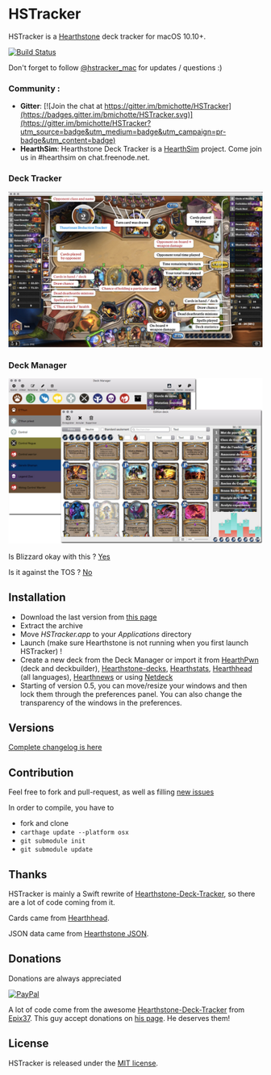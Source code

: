 # HSTracker

HSTracker is a [Hearthstone](http://www.playhearthstone.com/) deck tracker for macOS 10.10+.

[![Build Status](https://travis-ci.org/HearthSim/HSTracker.svg?branch=master)](https://travis-ci.org/bmichotte/HSTracker)

Don't forget to follow [@hstracker_mac](https://twitter.com/hstracker_mac) for updates / questions :)

### Community : 
- **Gitter**:  [![Join the chat at https://gitter.im/bmichotte/HSTracker](https://badges.gitter.im/bmichotte/HSTracker.svg)](https://gitter.im/bmichotte/HSTracker?utm_source=badge&utm_medium=badge&utm_campaign=pr-badge&utm_content=badge)
- **HearthSim**: Hearthstone Deck Tracker is a [HearthSim](https://hearthsim.info) project. Come join us in #hearthsim on chat.freenode.net.

### Deck Tracker
![Deck Tracker](https://github.com/HearthSim/HSTracker/blob/master/hstracker.jpg)

### Deck Manager
![Deck Manager](https://github.com/HearthSim/HSTracker/blob/master/manager.jpg)

Is Blizzard okay with this ?
[Yes](https://twitter.com/bdbrode/status/511151446038179840)

Is it against the TOS ?
[No](https://twitter.com/CM_Zeriyah/status/589171381381672960)

## Installation
- Download the last version from [this page](https://rink.hockeyapp.net/apps/2f0021b9bb1842829aa1cfbbd85d3bed)
- Extract the archive
- Move _HSTracker.app_ to your _Applications_ directory
- Launch (make sure Hearthstone is not running when you first launch HSTracker) !
- Create a new deck from the Deck Manager or import it from [HearthPwn](http://www.hearthpwn.com) (deck and deckbuilder), [Hearthstone-decks](http://www.hearthstone-decks.com), [Hearthstats](https://hearthstats.net), [Hearthhead](http://www.hearthhead.com/) (all languages), [Hearthnews](http://www.hearthnews.fr/) or using [Netdeck](https://chrome.google.com/webstore/detail/netdeck/lpdbiakcpmcppnpchohihcbdnojlgeel)
- Starting of version 0.5, you can move/resize your windows and then lock them through the preferences panel. You can also change the transparency of the windows in the preferences.

## Versions
[Complete changelog is here](versions.markdown)

## Contribution
Feel free to fork and pull-request, as well as filling [new issues](https://github.com/HearthSim/HSTracker/issues)

In order to compile, you have to
- fork and clone
- `carthage update --platform osx`
- `git submodule init`
- `git submodule update`

## Thanks

HSTracker is mainly a Swift rewrite of [Hearthstone-Deck-Tracker](https://github.com/HearthSim/Hearthstone-Deck-Tracker), so there are a lot of code coming from it.

Cards came from [Hearthhead](http://www.hearthhead.com/).

JSON data came from [Hearthstone JSON](http://hearthstonejson.com/).

## Donations
Donations are always appreciated

[![PayPal](https://www.paypalobjects.com/en_US/i/btn/btn_donate_SM.gif)](https://www.paypal.com/cgi-bin/webscr?cmd=_donations&business=bmichotte%40gmail%2ecom&lc=US&item_name=HSTracker&currency_code=EUR&bn=PP%2dDonationsBF%3abtn_donate_SM%2egif%3aNonHosted)

A lot of code come from the awesome [Hearthstone-Deck-Tracker](https://github.com/HearthSim/Hearthstone-Deck-Tracker) from [Epix37](https://github.com/Epix37). This guy accept donations on [his page](https://github.com/HearthSim/Hearthstone-Deck-Tracker). He deserves them!

## License

HSTracker is released under the [MIT license](LICENSE).
